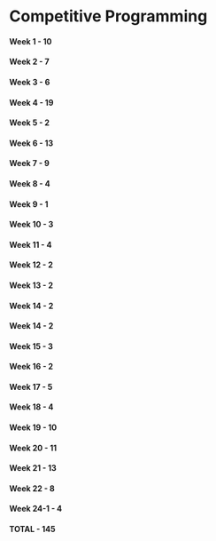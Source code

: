# Competitive Programming

#### Week 1 - 10
#### Week 2 - 7
#### Week 3 - 6
#### Week 4 - 19
#### Week 5 - 2
#### Week 6 - 13
#### Week 7 - 9
#### Week 8 - 4
#### Week 9 - 1
#### Week 10 - 3
#### Week 11 - 4
#### Week 12 - 2
#### Week 13 - 2
#### Week 14 - 2
#### Week 14 - 2
#### Week 15 - 3
#### Week 16 - 2
#### Week 17 - 5
#### Week 18 - 4
#### Week 19 - 10
#### Week 20 - 11
#### Week 21 - 13
#### Week 22 - 8

#### Week 24-1 - 4

#### TOTAL - 145